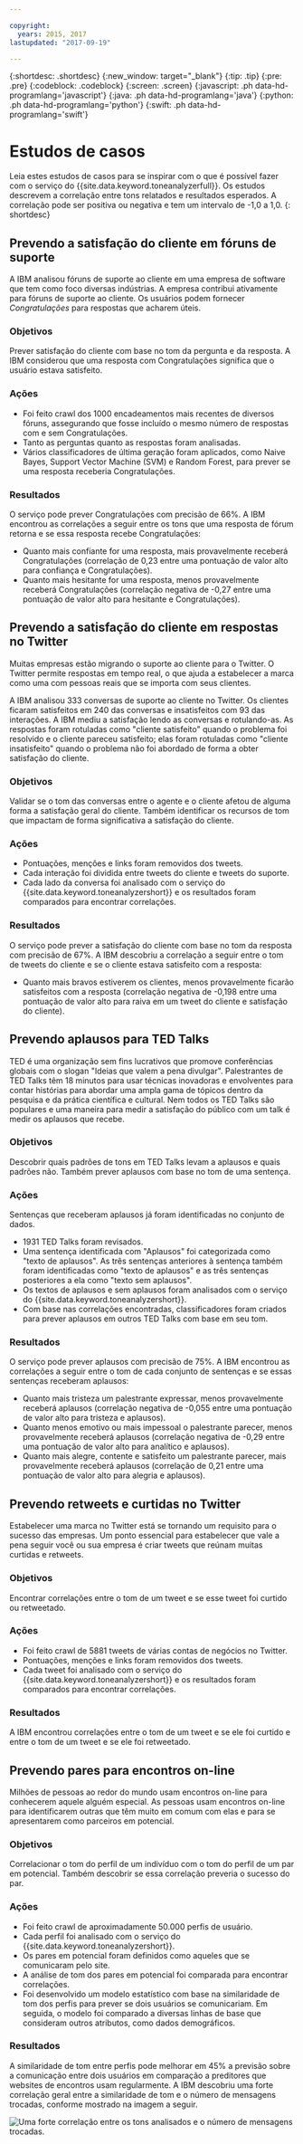 ```yaml
---

copyright:
  years: 2015, 2017
lastupdated: "2017-09-19"

---
```


{:shortdesc: .shortdesc}
{:new_window: target="_blank"}
{:tip: .tip}
{:pre: .pre}
{:codeblock: .codeblock}
{:screen: .screen}
{:javascript: .ph data-hd-programlang='javascript'}
{:java: .ph data-hd-programlang='java'}
{:python: .ph data-hd-programlang='python'}
{:swift: .ph data-hd-programlang='swift'}

# Estudos de casos

Leia estes estudos de casos para se inspirar com o que é possível fazer com o serviço do {{site.data.keyword.toneanalyzerfull}}. Os estudos descrevem a correlação entre tons relatados e resultados esperados. A correlação pode ser positiva ou negativa e tem um intervalo de -1,0 a 1,0.
{: shortdesc}

## Prevendo a satisfação do cliente em fóruns de suporte

A IBM analisou fóruns de suporte ao cliente em uma empresa de software que tem como foco diversas indústrias. A empresa contribui ativamente para fóruns de suporte ao cliente. Os usuários podem fornecer *Congratulações* para respostas que acharem úteis.

### Objetivos

Prever satisfação do cliente com base no tom da pergunta e da resposta. A IBM considerou que uma resposta com Congratulações significa que o usuário estava satisfeito.

### Ações

-   Foi feito crawl dos 1000 encadeamentos mais recentes de diversos fóruns, assegurando que fosse incluído o mesmo número de respostas com e sem Congratulações.
-   Tanto as perguntas quanto as respostas foram analisadas.
-   Vários classificadores de última geração foram aplicados, como Naive Bayes, Support Vector Machine (SVM) e Random Forest, para prever se uma resposta receberia Congratulações.

### Resultados

O serviço pode prever Congratulações com precisão de 66%. A IBM encontrou as correlações a seguir entre os tons que uma resposta de fórum retorna e se essa resposta recebe Congratulações:

-   Quanto mais confiante for uma resposta, mais provavelmente receberá Congratulações (correlação de 0,23 entre uma pontuação de valor alto para confiança e Congratulações).
-   Quanto mais hesitante for uma resposta, menos provavelmente receberá Congratulações (correlação negativa de -0,27 entre uma pontuação de valor alto para hesitante e Congratulações).

## Prevendo a satisfação do cliente em respostas no Twitter

Muitas empresas estão migrando o suporte ao cliente para o Twitter. O Twitter permite respostas em tempo real, o que ajuda a estabelecer a marca como uma com pessoas reais que se importa com seus clientes.

A IBM analisou 333 conversas de suporte ao cliente no Twitter. Os clientes ficaram satisfeitos em 240 das conversas e insatisfeitos com 93 das interações. A IBM mediu a satisfação lendo as conversas e rotulando-as. As respostas foram rotuladas como "cliente satisfeito" quando o problema foi resolvido e o cliente pareceu satisfeito; elas foram rotuladas como "cliente insatisfeito" quando o problema não foi abordado de forma a obter satisfação do cliente.

### Objetivos

Validar se o tom das conversas entre o agente e o cliente afetou de alguma forma a satisfação geral do cliente. Também identificar os recursos de tom que impactam de forma significativa a satisfação do cliente.

### Ações

-   Pontuações, menções e links foram removidos dos tweets.
-   Cada interação foi dividida entre tweets do cliente e tweets do suporte.
-   Cada lado da conversa foi analisado com o serviço do {{site.data.keyword.toneanalyzershort}} e os resultados foram comparados para encontrar correlações.

### Resultados

O serviço pode prever a satisfação do cliente com base no tom da resposta com precisão de 67%. A IBM descobriu a correlação a seguir entre o tom de tweets do cliente e se o cliente estava satisfeito com a resposta:

-   Quanto mais bravos estiverem os clientes, menos provavelmente ficarão satisfeitos com a resposta (correlação negativa de -0,198 entre uma pontuação de valor alto para raiva em um tweet do cliente e satisfação do cliente).

## Prevendo aplausos para TED Talks

TED é uma organização sem fins lucrativos que promove conferências globais com o slogan "Ideias que valem a pena divulgar". Palestrantes de TED Talks têm 18 minutos para usar técnicas inovadoras e envolventes para contar histórias para abordar uma ampla gama de tópicos dentro da pesquisa e da prática científica e cultural. Nem todos os TED Talks são populares e uma maneira para medir a satisfação do público com um talk é medir os aplausos que recebe.

### Objetivos

Descobrir quais padrões de tons em TED Talks levam a aplausos e quais padrões não. Também prever aplausos com base no tom de uma sentença.

### Ações

Sentenças que receberam aplausos já foram identificadas no conjunto de dados.

-   1931 TED Talks foram revisados.
-   Uma sentença identificada com "Aplausos" foi categorizada como "texto de aplausos". As três sentenças anteriores à sentença também foram identificadas como "texto de aplausos" e as três sentenças posteriores a ela como "texto sem aplausos".
-   Os textos de aplausos e sem aplausos foram analisados com o serviço do {{site.data.keyword.toneanalyzershort}}.
-   Com base nas correlações encontradas, classificadores foram criados para prever aplausos em outros TED Talks com base em seu tom.

### Resultados

O serviço pode prever aplausos com precisão de 75%. A IBM encontrou as correlações a seguir entre o tom de cada conjunto de sentenças e se essas sentenças receberam aplausos:

-   Quanto mais tristeza um palestrante expressar, menos provavelmente receberá aplausos (correlação negativa de -0,055 entre uma pontuação de valor alto para tristeza e aplausos).
-   Quanto menos emotivo ou mais impessoal o palestrante parecer, menos provavelmente receberá aplausos (correlação negativa de -0,29 entre uma pontuação de valor alto para analítico e aplausos).
-   Quanto mais alegre, contente e satisfeito um palestrante parecer, mais provavelmente receberá aplausos (correlação de 0,21 entre uma pontuação de valor alto para alegria e aplausos).

## Prevendo retweets e curtidas no Twitter

Estabelecer uma marca no Twitter está se tornando um requisito para o sucesso das empresas. Um ponto essencial para estabelecer que vale a pena seguir você ou sua empresa é criar tweets que reúnam muitas curtidas e retweets.

### Objetivos

Encontrar correlações entre o tom de um tweet e se esse tweet foi curtido ou retweetado.

### Ações

-   Foi feito crawl de 5881 tweets de várias contas de negócios no Twitter.
-   Pontuações, menções e links foram removidos dos tweets.
-   Cada tweet foi analisado com o serviço do {{site.data.keyword.toneanalyzershort}} e os resultados foram comparados para encontrar correlações.

### Resultados

A IBM encontrou correlações entre o tom de um tweet e se ele foi curtido e entre o tom de um tweet e se ele foi retweetado.

## Prevendo pares para encontros on-line

Milhões de pessoas ao redor do mundo usam encontros on-line para conhecerem aquele alguém especial. As pessoas usam encontros on-line para identificarem outras que têm muito em comum com elas e para se apresentarem como parceiros em potencial.

### Objetivos

Correlacionar o tom do perfil de um indivíduo com o tom do perfil de um par em potencial. Também descobrir se essa correlação preveria o sucesso do par.

### Ações

-   Foi feito crawl de aproximadamente 50.000 perfis de usuário.
-   Cada perfil foi analisado com o serviço do {{site.data.keyword.toneanalyzershort}}.
-   Os pares em potencial foram definidos como aqueles que se comunicaram pelo site.
-   A análise de tom dos pares em potencial foi comparada para encontrar correlações.
-   Foi desenvolvido um modelo estatístico com base na similaridade de tom dos perfis para prever se dois usuários se comunicariam. Em seguida, o modelo foi comparado a diversas linhas de base que consideram outros atributos, como dados demográficos.

### Resultados

A similaridade de tom entre perfis pode melhorar em 45% a previsão sobre a comunicação entre dois usuários em comparação a preditores que websites de encontros usam regularmente. A IBM descobriu uma forte correlação geral entre a similaridade de tom e o número de mensagens trocadas, conforme mostrado na imagem a seguir.

![Uma forte correlação entre os tons analisados e o número de mensagens trocadas.](images/case-study.png)
